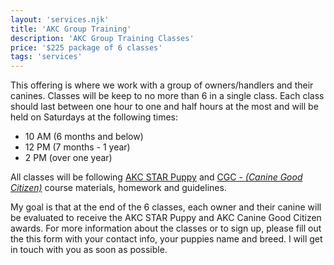 ```yaml
---
layout: 'services.njk'
title: 'AKC Group Training'
description: 'AKC Group Training Classes'
price: '$225 package of 6 classes'
tags: 'services'
---
```


This offering is where we work with a group of owners/handlers and their canines. Classes will be keep to no more than 6 in a single class. Each class should last between one hour to one and half hours at the most and will be held on Saturdays at the following times:

- 10 AM (6 months and below)
- 12 PM (7 months - 1 year)
- 2 PM (over one year)

All classes will be following [AKC STAR Puppy](https://www.akc.org/products-services/training-programs/canine-good-citizen/akc-star-puppy/) and [CGC - _(Canine Good Citizen)_](https://www.akc.org/products-services/training-programs/canine-good-citizen/take-the-test/) course materials, homework and guidelines.

My goal is that at the end of the 6 classes, each owner and their canine will be evaluated to receive the AKC STAR Puppy and AKC Canine Good Citizen awards. For more information about the classes or to sign up, please fill out the this form with your contact info, your puppies name and breed. I will get in touch with you as soon as possible.
